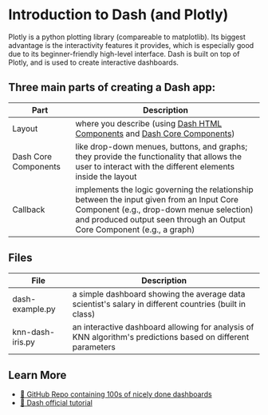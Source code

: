 # Introduction to Dash (and Plotly)

Plotly is a python plotting library (compareable to matplotlib). Its biggest advantage is the interactivity features it provides, which is especially good due to its beginner-friendly high-level interface. Dash is built on top of Plotly, and is used to create interactive dashboards. 

## Three main parts of creating a Dash app:

Part| Description
---|----|
Layout| where you describe (using [Dash HTML Components](https://dash.plotly.com/dash-html-components) and [Dash Core Components](https://dash.plotly.com/dash-core-components))
Dash Core Components| like drop-down menues, buttons, and graphs; they provide the functionality that allows the user to interact with the different elements inside the layout
Callback| implements the logic governing the relationship between the input given from an Input Core Component (e.g., drop-down menue selection) and produced output seen through an Output Core Component (e.g., a graph)


## Files

File| Description
---|----|
dash-example.py| a simple dashboard showing the average data scientist's salary in different countries (built in class)
knn-dash-iris.py| an interactive dashboard allowing for analysis of KNN algorithm's predictions based on different parameters


## Learn More
- [:link: GitHub Repo containing 100s of nicely done dashboards](https://github.com/plotly/dash-sample-apps/)
- [:link: Dash official tutorial](https://dash.plotly.com/introduction)









